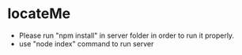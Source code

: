 # locateMe
 - Please run "npm install" in server folder in order to run it properly.
 - use "node index" command to run server
